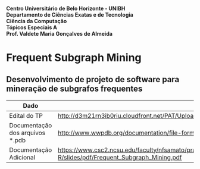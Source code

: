 #### Centro Universitário de Belo Horizonte - UNIBH<br>Departamento de Ciências Exatas e de Tecnologia<br>Ciência da Computação<br>Tópicos Especiais A<br>Prof. Valdete Maria Gonçalves de Almeida

# Frequent Subgraph Mining

## Desenvolvimento de projeto de software para mineração de subgrafos frequentes

Dado  | Link
------------ | -------------
Edital do TP | http://d3m21rn3ib0riu.cloudfront.net/PAT/Upload/1911877/FaseIIImodelagem_20170405200950.pdf
Documentação dos arquivos *.pdb | http://www.wwpdb.org/documentation/file-format-content/format33/sect9.html#ATOM
Documentação Adicional |  https://www.csc2.ncsu.edu/faculty/nfsamato/practical-graph-mining-with-R/slides/pdf/Frequent_Subgraph_Mining.pdf
